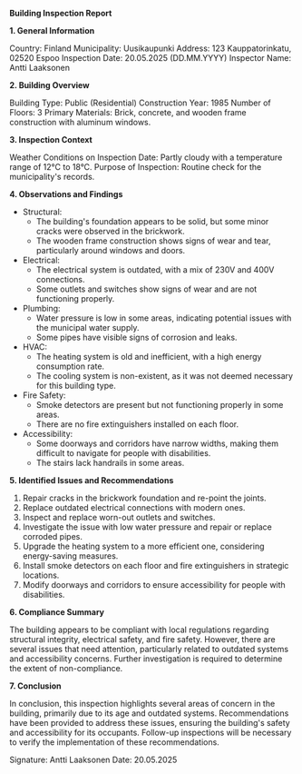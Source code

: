 **Building Inspection Report**

**1. General Information**

Country: Finland
Municipality: Uusikaupunki
Address: 123 Kauppatorinkatu, 02520 Espoo
Inspection Date: 20.05.2025 (DD.MM.YYYY)
Inspector Name: Antti Laaksonen

**2. Building Overview**

Building Type: Public (Residential)
Construction Year: 1985
Number of Floors: 3
Primary Materials: Brick, concrete, and wooden frame construction with aluminum windows.

**3. Inspection Context**

Weather Conditions on Inspection Date: Partly cloudy with a temperature range of 12°C to 18°C.
Purpose of Inspection: Routine check for the municipality's records.

**4. Observations and Findings**

* Structural:
	+ The building's foundation appears to be solid, but some minor cracks were observed in the brickwork.
	+ The wooden frame construction shows signs of wear and tear, particularly around windows and doors.
* Electrical:
	+ The electrical system is outdated, with a mix of 230V and 400V connections.
	+ Some outlets and switches show signs of wear and are not functioning properly.
* Plumbing:
	+ Water pressure is low in some areas, indicating potential issues with the municipal water supply.
	+ Some pipes have visible signs of corrosion and leaks.
* HVAC:
	+ The heating system is old and inefficient, with a high energy consumption rate.
	+ The cooling system is non-existent, as it was not deemed necessary for this building type.
* Fire Safety:
	+ Smoke detectors are present but not functioning properly in some areas.
	+ There are no fire extinguishers installed on each floor.
* Accessibility:
	+ Some doorways and corridors have narrow widths, making them difficult to navigate for people with disabilities.
	+ The stairs lack handrails in some areas.

**5. Identified Issues and Recommendations**

1. Repair cracks in the brickwork foundation and re-point the joints.
2. Replace outdated electrical connections with modern ones.
3. Inspect and replace worn-out outlets and switches.
4. Investigate the issue with low water pressure and repair or replace corroded pipes.
5. Upgrade the heating system to a more efficient one, considering energy-saving measures.
6. Install smoke detectors on each floor and fire extinguishers in strategic locations.
7. Modify doorways and corridors to ensure accessibility for people with disabilities.

**6. Compliance Summary**

The building appears to be compliant with local regulations regarding structural integrity, electrical safety, and fire safety. However, there are several issues that need attention, particularly related to outdated systems and accessibility concerns. Further investigation is required to determine the extent of non-compliance.

**7. Conclusion**

In conclusion, this inspection highlights several areas of concern in the building, primarily due to its age and outdated systems. Recommendations have been provided to address these issues, ensuring the building's safety and accessibility for its occupants. Follow-up inspections will be necessary to verify the implementation of these recommendations.

Signature: Antti Laaksonen
Date: 20.05.2025